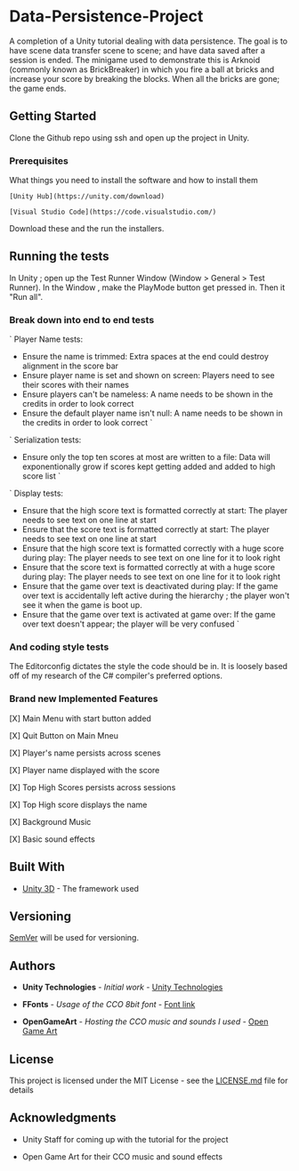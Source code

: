# Data-Persistence-Project
 
A completion of a Unity tutorial dealing with data persistence. The goal is to have scene data transfer 
scene to scene; and have data saved after a session is ended. The minigame used to demonstrate this 
is Arknoid (commonly known as BrickBreaker) in which you fire a ball at bricks and increase your
score by breaking the blocks. When all the bricks are gone; the game ends. 

## Getting Started

Clone the Github repo using ssh and open up the project in Unity. 

### Prerequisites

What things you need to install the software and how to install them

`
[Unity Hub](https://unity.com/download)
`

`
[Visual Studio Code](https://code.visualstudio.com/)
`

Download these and the run the installers. 

## Running the tests 

In Unity ; open up the Test Runner Window (Window > General > Test Runner). In the Window , 
make the PlayMode button get pressed in. Then it "Run all". 

### Break down into end to end tests

`
Player Name tests:  
  - Ensure the name is trimmed: Extra spaces at the end could destroy alignment in the score bar
  - Ensure player name is set and shown on screen: Players need to see their scores with their names
  - Ensure players can't be nameless: A name needs to be shown in the credits in order to look correct
  - Ensure the default player name isn't null:  A name needs to be shown in the credits in order to look correct
`

`
Serialization tests: 
  - Ensure only the top ten scores at most are written to a file: Data will exponentionally grow if scores kept 
  getting added and added to high score list 
`

`
Display tests: 
  - Ensure that the high score text is formatted correctly at start: The player needs to see text on one line at start
  - Ensure that the score text is formatted correctly at start: The player needs to see text on one line at start
  - Ensure that the high score text is formatted correctly with a huge score during play:
     The player needs to see text on one line for it to look right
  - Ensure that the score text is formatted correctly at with a huge score during play: 
      The player needs to see text on one line for it to look right
  - Ensure that the game over text is deactivated during play: If the game over text is accidentally left active during the 
    hierarchy ; the player won't see it when the game is boot up. 
  - Ensure that the game over text is activated at game over: If the game over text doesn't appear; the player
      will be very confused
`


### And coding style tests

The Editorconfig dictates the style the code should be in. It is loosely 
based off of my research of the C# compiler's preferred options. 

### Brand new Implemented Features

[X] Main Menu with start button added

[X] Quit Button on Main Mneu

[X] Player's name persists across scenes

[X] Player name displayed with the score

[X] Top High Scores persists across sessions

[X] Top High score displays the name

[X] Background Music

[X] Basic sound effects 

## Built With

* [Unity 3D](https://unity.com) - The framework used

## Versioning

[SemVer](http://semver.org/) will be used for versioning. 

## Authors

* **Unity Technologies** - *Initial work* - [Unity Technologies](https://learn.unity.com/tutorial/submission-data-persistence-in-a-new-repo?uv=2020.3&labelRequired=true&pathwayId=5f7e17e1edbc2a5ec21a20af&missionId=5f751af7edbc2a0022cdbbb6#)

* **FFonts** - *Usage of the CCO 8bit font* - [Font link](https://www.ffonts.net/8BIT-WONDER-Nominal.font.download)

* **OpenGameArt** - *Hosting the CCO music and sounds I used* - [Open Game Art](https://opengameart.org/)
## License

This project is licensed under the MIT License - see the [LICENSE.md](LICENSE.md) file for details

## Acknowledgments

* Unity Staff for coming up with the tutorial for the project

* Open Game Art for their CCO music and sound effects